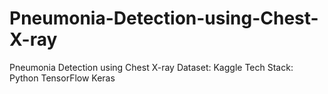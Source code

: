 # Pneumonia-Detection-using-Chest-X-ray
Pneumonia Detection using Chest X-ray
Dataset: Kaggle
Tech Stack:
Python
TensorFlow
Keras
